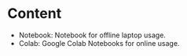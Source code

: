 # Content

* Notebook: Notebook for offline laptop usage.
* Colab: Google Colab Notebooks for online usage.
